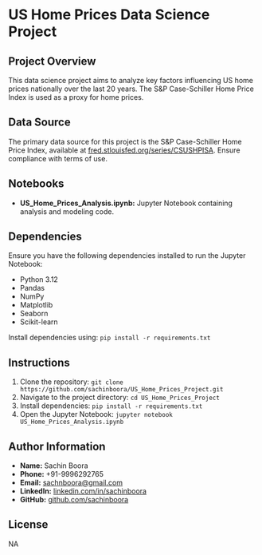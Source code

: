 # US Home Prices Data Science Project

## Project Overview

This data science project aims to analyze key factors influencing US home prices nationally over the last 20 years. The S&P Case-Schiller Home Price Index is used as a proxy for home prices.

## Data Source

The primary data source for this project is the S&P Case-Schiller Home Price Index, available at [fred.stlouisfed.org/series/CSUSHPISA](https://fred.stlouisfed.org/series/CSUSHPISA). Ensure compliance with terms of use.

## Notebooks

- **US_Home_Prices_Analysis.ipynb:** Jupyter Notebook containing analysis and modeling code.

## Dependencies

Ensure you have the following dependencies installed to run the Jupyter Notebook:

- Python 3.12
- Pandas
- NumPy
- Matplotlib
- Seaborn
- Scikit-learn

Install dependencies using: `pip install -r requirements.txt`

## Instructions

1. Clone the repository: `git clone https://github.com/sachinboora/US_Home_Prices_Project.git`
2. Navigate to the project directory: `cd US_Home_Prices_Project`
3. Install dependencies: `pip install -r requirements.txt`
4. Open the Jupyter Notebook: `jupyter notebook US_Home_Prices_Analysis.ipynb`

## Author Information

- **Name:** Sachin Boora
- **Phone:** +91-9996292765
- **Email:** sachnboora@gmail.com
- **LinkedIn:** [linkedin.com/in/sachinboora](https://www.linkedin.com/in/sachinboora)
- **GitHub:** [github.com/sachinboora](https://github.com/sachinboora)

## License

NA

